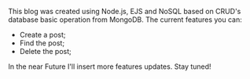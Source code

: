 This blog was created using Node.js, EJS and NoSQL based on CRUD's database basic operation from MongoDB.
The current features you can:
- Create a post;
- Find the post;
- Delete the post;

In the near Future I'll insert more features updates. Stay tuned!

